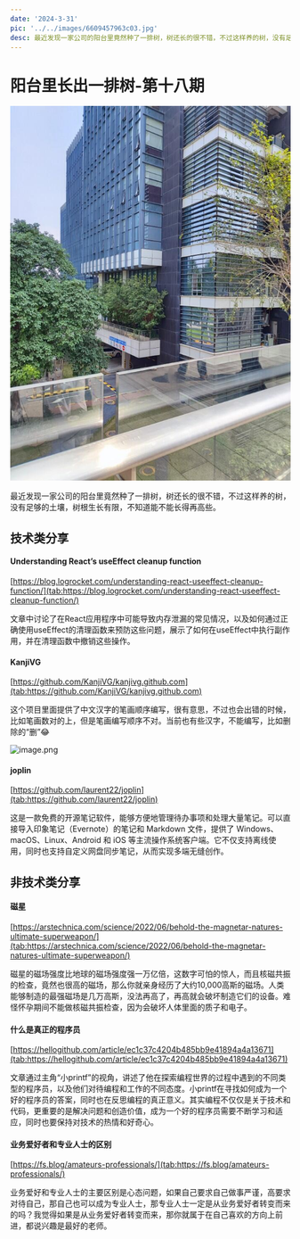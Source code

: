 ```yaml
---
date: '2024-3-31'
pic: '../../images/6609457963c03.jpg'
desc: 最近发现一家公司的阳台里竟然种了一排树，树还长的很不错，不过这样养的树，没有足够的土壤，树根生长有限，不知道能不能长得再高些。
---
```

# 阳台里长出一排树-第十八期

![image.png](../../images/6609457963c03.jpg)



最近发现一家公司的阳台里竟然种了一排树，树还长的很不错，不过这样养的树，没有足够的土壤，树根生长有限，不知道能不能长得再高些。


## 技术类分享



#### Understanding React’s useEffect cleanup function

[https://blog.logrocket.com/understanding-react-useeffect-cleanup-function/](tab:https://blog.logrocket.com/understanding-react-useeffect-cleanup-function/)

文章中讨论了在React应用程序中可能导致内存泄漏的常见情况，以及如何通过正确使用useEffect的清理函数来预防这些问题，展示了如何在useEffect中执行副作用，并在清理函数中撤销这些操作。

 


#### KanjiVG

[https://github.com/KanjiVG/kanjivg.github.com](tab:https://github.com/KanjiVG/kanjivg.github.com)

这个项目里面提供了中文汉字的笔画顺序编写，很有意思，不过也会出错的时候，比如笔画数对的上，但是笔画编写顺序不对。当前也有些汉字，不能编写，比如删除的“删”😂

![image.png](https://www.freeimg.cn/i/2024/03/31/6609468a17a29.jpg)



#### joplin

[https://github.com/laurent22/joplin](tab:https://github.com/laurent22/joplin)

这是一款免费的开源笔记软件，能够方便地管理待办事项和处理大量笔记。可以直接导入印象笔记（Evernote）的笔记和 Markdown 文件，提供了 Windows、macOS、Linux、Android 和 iOS 等主流操作系统客户端。它不仅支持离线使用，同时也支持自定义网盘同步笔记，从而实现多端无缝创作。


## 非技术类分享

#### 磁星

[https://arstechnica.com/science/2022/06/behold-the-magnetar-natures-ultimate-superweapon/](tab:https://arstechnica.com/science/2022/06/behold-the-magnetar-natures-ultimate-superweapon/)

磁星的磁场强度比地球的磁场强度强一万亿倍，这数字可怕的惊人，而且核磁共振的检查，竟然也很高的磁场，那么你就亲身经历了大约10,000高斯的磁场。人类能够制造的最强磁场是几万高斯，没法再高了，再高就会破坏制造它们的设备。难怪怀孕期间不能做核磁共振检查，因为会破坏人体里面的质子和电子。


#### 什么是真正的程序员

[https://hellogithub.com/article/ec1c37c4204b485bb9e41894a4a13671](tab:https://hellogithub.com/article/ec1c37c4204b485bb9e41894a4a13671)

文章通过主角“小printf”的视角，讲述了他在探索编程世界的过程中遇到的不同类型的程序员，以及他们对待编程和工作的不同态度。小printf在寻找如何成为一个好的程序员的答案，同时也在反思编程的真正意义。其实编程不仅仅是关于技术和代码，更重要的是解决问题和创造价值，成为一个好的程序员需要不断学习和适应，同时也要保持对技术的热情和好奇心。


#### 业务爱好者和专业人士的区别

[https://fs.blog/amateurs-professionals/](tab:https://fs.blog/amateurs-professionals/)

业务爱好和专业人士的主要区别是心态问题，如果自己要求自己做事严谨，高要求对待自己，那自己也可以成为专业人士，那专业人士一定是从业务爱好者转变而来的吗？我觉得如果是从业务爱好者转变而来，那你就属于在自己喜欢的方向上前进，都说兴趣是最好的老师。





